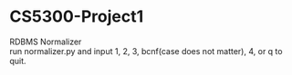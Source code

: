 # CS5300-Project1
RDBMS Normalizer<br />
run normalizer.py and input 1, 2, 3, bcnf(case does not matter), 4, or q to quit.
